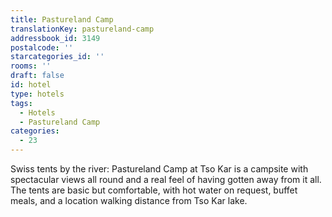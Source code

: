 ```yaml
---
title: Pastureland Camp
translationKey: pastureland-camp
addressbook_id: 3149
postalcode: ''
starcategories_id: ''
rooms: ''
draft: false
id: hotel
type: hotels
tags:
  - Hotels
  - Pastureland Camp
categories:
  - 23
---
```

Swiss tents by the river: Pastureland Camp at Tso Kar is a campsite with spectacular views all round and a real feel of having gotten away from it all. The tents are basic but comfortable, with hot water on request, buffet meals, and a location walking distance from Tso Kar lake.